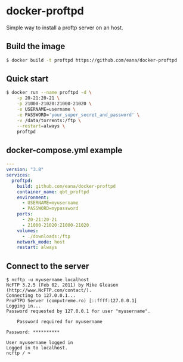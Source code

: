 docker-proftpd
==============

Simple way to install a proftp server on an host.

Build the image
---------------

```bash
$ docker build -t proftpd https://github.com/eana/docker-proftpd
```

Quick start
-----------

```bash
$ docker run --name proftpd -d \
    -p 20-21:20-21 \
    -p 21000-21020:21000-21020 \
    -e USERNAME=username \
    -e PASSWORD='your_super_secret_and_password' \
    -v /data/torrents:/ftp \
    --restart=always \
    proftpd
```

docker-compose.yml example
--------------------------

```yaml
---
version: "3.8"
services:
  proftpd:
    build: github.com/eana/docker-proftpd
    container_name: qbt_proftpd
    environment:
      - USERNAME=myusername
      - PASSWORD=mypassword
    ports:
      - 20-21:20-21
      - 21000-21020:21000-21020
    volumes:
      - ./downloads:/ftp
    network_mode: host
    restart: always
```

Connect to the server
---------------------

```
$ ncftp -u myusername localhost
NcFTP 3.2.5 (Feb 02, 2011) by Mike Gleason (http://www.NcFTP.com/contact/).
Connecting to 127.0.0.1...
ProFTPD Server (compxtreme.ro) [::ffff:127.0.0.1]
Logging in...
Password requested by 127.0.0.1 for user "myusername".

    Password required for myusername

Password: **********

User myusername logged in
Logged in to localhost.
ncftp / >
```
